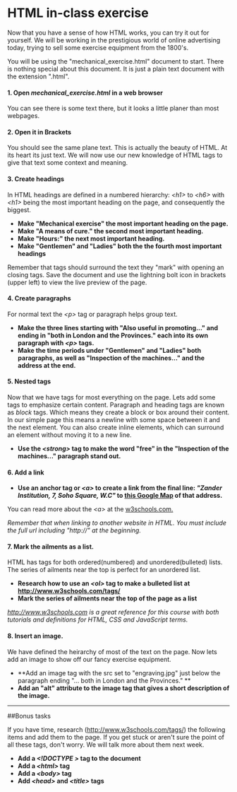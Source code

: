 # HTML in-class  exercise

Now that you have a sense of how HTML works, you can try it out for yourself. We will be working in the prestigious world of online advertising today, trying to sell some exercise equipment from the 1800's. 

You will be using the "mechanical_exercise.html" document to start. There is nothing special about this document. It is just a plain text document with the extension ".html". 

#### 1. Open *mechanical_exercise.html* in a web browser

You can see there is some text there, but it looks a little planer than most webpages. 

#### 2. Open it in Brackets

You should see the same plane text. This is actually the beauty of HTML. At its heart its just text. We will now use our new knowledge of HTML tags to give that text some context and meaning.

#### 3. Create headings

In HTML headings are defined in a numbered hierarchy: *&lt;h1&gt;* to *&lt;h6&gt;* with *&lt;h1&gt;* being the most important heading on the page, and consequently the biggest.

* **Make "Mechanical exercise" the most important heading on the page.**
* **Make "A means of cure." the second most important heading.**
* **Make "Hours:" the next most important heading.**
* **Make "Gentlemen" and "Ladies" both the the fourth most important headings**

Remember that tags should surround the text they "mark" with opening an closing tags. Save the document and use the lightning bolt icon in brackets (upper left) to view the live preview of the page.

#### 4. Create paragraphs

For normal text the *&lt;p&gt;* tag or paragraph helps group text.

* **Make the three lines starting with "Also useful in promoting..." and ending in "both in London and the Provinces." each into its own paragraph with *&lt;p&gt;* tags.**
* **Make the time periods under "Gentlemen" and "Ladies" both paragraphs, as well as "Inspection of the machines..." and the address at the end.**

#### 5. Nested tags

Now that we have tags for most everything on the page. Lets add some tags to emphasize certain content. Paragraph and heading tags are known as *block* tags. Which means they create a block or box around their content. In our simple page this means a newline with some space between it and the next element. You can also create inline elements, which can surround an element without moving it to a new line.

* **Use the *&lt;strong&gt;* tag to make the word "free" in the "Inspection of the machines..." paragraph stand out.**

#### 6. Add a link

* **Use an anchor tag or *&lt;a&gt;* to create a link from the final line: *"Zander Institution, 7, Soho Square, W.C"* to [this Google Map](https://www.google.com/maps/place/7+Soho+Square,+Soho,+London+W1D+3QB,+UK/@51.5156278,-0.1356578,17z/data=!3m1!4b1!4m2!3m1!1s0x48761b2cc7d02d9f:0x705118394b7a3bad) of that address.**

You can read more about the *&lt;a&gt;* at the [w3schools.com.](https://www.w3schools.com/TAGs/tag_a.asp)

*Remember that when linking to another website in HTML. You must include the full url including "http://" at the beginning.*

#### 7. Mark the ailments as a list.

HTML has tags for both ordered(numbered) and unordered(bulleted) lists. The series of ailments near the top is perfect for an unordered list. 

* **Research how to use an *&lt;ol&gt;* tag to make a bulleted list at http://www.w3schools.com/tags/**
* **Mark the series of ailments near the top of the page as a list**

*http://www.w3schools.com is a great reference for this course with both tutorials and definitions for HTML, CSS and JavaScript terms.*


#### 8. Insert an image.

We have defined the heirarchy of most of the text on the page. Now lets add an image to show off our fancy exercise equipment.

* **Add an image tag with the src set to "engraving.jpg" just below the paragraph ending "... both in London and the Provinces." **
* **Add an "alt" attribute to the image tag that gives a short description of the image.**

---
##Bonus tasks

If you have time, research (http://www.w3schools.com/tags/) the following items and add them to the page. If you get stuck or aren't sure the point of all these tags, don't worry. We will talk more about them next week.

* **Add a *&lt;!DOCTYPE &gt;* tag to the document**
* **Add a *&lt;html&gt;* tag**
* **Add a *&lt;body&gt;* tag**
* **Add *&lt;head&gt;* and *&lt;title&gt;* tags**
